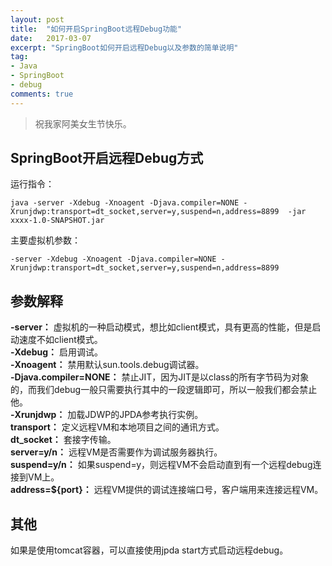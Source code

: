 ```yaml
---
layout: post
title:  "如何开启SpringBoot远程Debug功能"
date:   2017-03-07
excerpt: "SpringBoot如何开启远程Debug以及参数的简单说明"
tag:
- Java
- SpringBoot
- debug
comments: true
---
```


> 祝我家阿美女生节快乐。

## SpringBoot开启远程Debug方式

运行指令：
``` shell
java -server -Xdebug -Xnoagent -Djava.compiler=NONE -Xrunjdwp:transport=dt_socket,server=y,suspend=n,address=8899  -jar xxxx-1.0-SNAPSHOT.jar
```
主要虚拟机参数：
``` shell
-server -Xdebug -Xnoagent -Djava.compiler=NONE -Xrunjdwp:transport=dt_socket,server=y,suspend=n,address=8899
```

## 参数解释
**-server：** 虚拟机的一种启动模式，想比如client模式，具有更高的性能，但是启动速度不如client模式。<br/>
**-Xdebug：**  启用调试。<br/>
**-Xnoagent：** 禁用默认sun.tools.debug调试器。<br/>
**-Djava.compiler=NONE：** 禁止JIT，因为JIT是以class的所有字节码为对象的，而我们debug一般只需要执行其中的一段逻辑即可，所以一般我们都会禁止他。<br/>
**-Xrunjdwp：** 加载JDWP的JPDA参考执行实例。<br/>
**transport：** 定义远程VM和本地项目之间的通讯方式。<br/>
**dt_socket：** 套接字传输。<br/>
**server=y/n：** 远程VM是否需要作为调试服务器执行。<br/>
**suspend=y/n：** 如果suspend=y，则远程VM不会启动直到有一个远程debug连接到VM上。<br/>
**address=${port}：** 远程VM提供的调试连接端口号，客户端用来连接远程VM。<br/>

## 其他
如果是使用tomcat容器，可以直接使用jpda start方式启动远程debug。
